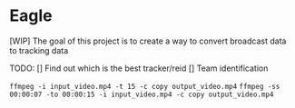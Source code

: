 # Eagle
[WIP] The goal of this project is to create a way to convert broadcast data to tracking data

TODO:
[] Find out which is the best tracker/reid 
[] Team identification 

`ffmpeg -i input_video.mp4 -t 15 -c copy output_video.mp4`
`ffmpeg -ss 00:00:07 -to 00:00:15 -i input_video.mp4 -c copy output_video.mp4`